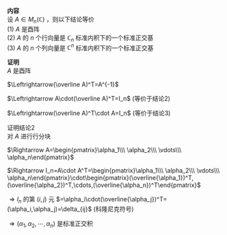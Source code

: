 **内容**    
设 $A\in M_n(\mathbb C)$ ，则以下结论等价    
 $(1)\ A$ 是酉阵    
 $(2)\ A$ 的 $n$ 个行向量是 $\mathbb C_n$ 标准内积下的一个标准正交基    
 $(3)\ A$ 的 $n$ 个列向量是 $\mathbb C^n$ 标准内积下的一个标准正交基    
    
**证明**    
 $A$ 是酉阵    
    
 $\Leftrightarrow(\overline A)^T=A^{-1}$     
    
 $\Leftrightarrow A\cdot(\overline A)^T=I_n$  (等价于结论2)    
    
 $\Leftrightarrow(\overline A)^T\cdot A=I_n$  (等价于结论3)    
    
证明结论2    
对 $A$ 进行行分块    
    
 $\Rightarrow A=\begin{pmatrix}\alpha_1\\\ \alpha_2\\\ \vdots\\\ \alpha_n\end{pmatrix}$     
    
 $\Rightarrow I_n=A\cdot A^T=\begin{pmatrix}\alpha_1\\\ \alpha_2\\\ \vdots\\\ \alpha_n\end{pmatrix}\cdot\begin{pmatrix}(\overline{\alpha_1})^T,(\overline{\alpha_2})^T,\cdots,(\overline{\alpha_n})^T\end{pmatrix}$     
    
 $\Rightarrow I_n$ 的第 $(i,j)$ 元 $=\alpha_i\cdot(\overline{\alpha_j})^T=(\alpha_i,\alpha_j)=\delta_{ij}$ (科隆尼克符号)    
    
 $\Rightarrow(\alpha_1,\alpha_2,\cdots, \alpha_n)$ 是标准正交积    
